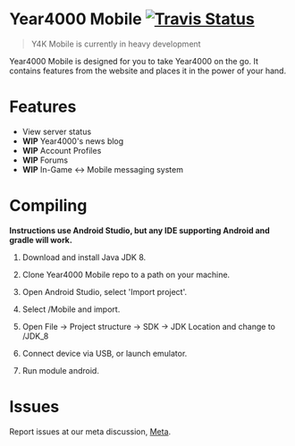 Year4000 Mobile [![Travis Status](https://travis-ci.org/Year4000/Mobile.png)](https://travis-ci.org/Year4000/Mobile)
===============

> Y4K Mobile is currently in heavy development

Year4000 Mobile is designed for you to take Year4000 on the go.
It contains features from the website and places it in the power of your hand.

Features
========

- View server status
- **WIP** Year4000's news blog
- **WIP** Account Profiles
- **WIP** Forums
- **WIP** In-Game <-> Mobile messaging system


Compiling
=========

**Instructions use Android Studio, but any IDE supporting Android and gradle will work.**

1. Download and install Java JDK 8.

2. Clone Year4000 Mobile repo to a path on your machine.

3. Open Android Studio, select 'Import project'.

4. Select <path to repo>/Mobile and import.

5. Open File -> Project structure -> SDK -> JDK Location and change to <path to>/JDK_8

6. Connect device via USB, or launch emulator.

7. Run module android.

Issues
======

Report issues at our meta discussion, [Meta](https://github.com/Year4000/Meta).
